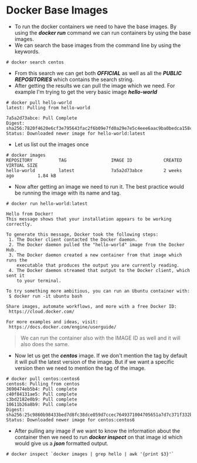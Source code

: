 # Docker Base Images

- To run the docker containers we need to have the base images. By using the ***docker run*** command we can run containers by using the base images.
- We can search the base images from the command line by using the keywords.

```
# docker search centos
```

- From this search we can get both ***OFFICIAL*** as well as all the ***PUBLIC REPOSITORIES*** which contains the search string.
- After getting the results we can pull the image which we need. For example I'm trying to get the very basic image ***hello-world***

```
# docker pull hello-world
latest: Pulling from hello-world

7a5a2d73abce: Pull Complete
Digest: sha256:7820f4620e6cf3e795643fac2f6b09e7fd0a29e7e5c4eee6aac9ba0bedca158c
Status: Downloaded newer image for hello-world:latest
```

- Let us list out the images once

```
# docker images
REPOSITORY          TAG                 IMAGE ID            CREATED             VIRTUAL SIZE
hello-world         latest              7a5a2d73abce        2 weeks ago         1.84 kB
```

- Now after getting an image we need to run it. The best practice would be running the image with its name and tag.

```
# docker run hello-world:latest

Hello from Docker!
This message shows that your installation appears to be working correctly.

To generate this message, Docker took the following steps:
 1. The Docker client contacted the Docker daemon.
 2. The Docker daemon pulled the "hello-world" image from the Docker Hub.
 3. The Docker daemon created a new container from that image which runs the
    executable that produces the output you are currently reading.
 4. The Docker daemon streamed that output to the Docker client, which sent it
    to your terminal.

To try something more ambitious, you can run an Ubuntu container with:
 $ docker run -it ubuntu bash

Share images, automate workflows, and more with a free Docker ID:
 https://cloud.docker.com/

For more examples and ideas, visit:
 https://docs.docker.com/engine/userguide/
```

> We can run the container also with the IMAGE ID as well and it will also does the same.

- Now let us get the ***centos*** image. If we don't mention the tag by default it will pull the latest version of the image. But if we want a specific version then we need to mention the tag of the image.

```
# docker pull centos:centos6
centos6: Pulling from centos
3690474eb5b4: Pull complete
c40f84131ae5: Pull complete
c3bd2182e0b9: Pull complete
10611b26a8b9: Pull complete
Digest: sha256:25c9860b98433bed7d8fc38dce059d7ccec7649371004705651a7d7c371f332b
Status: Downloaded newer image for centos:centos6

```

- After pulling any image if we want to know the information about the container then we need to run ***docker inspect*** on that image id which would give us a ***json*** formatted output.

```
# docker inspect `docker images | grep hello | awk '{print $3}'`
```
